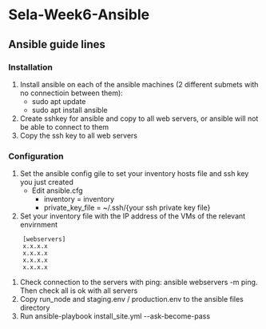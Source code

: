 # Sela-Week6-Ansible
## Ansible guide lines
### Installation
1. Install ansible on each of the ansible machines (2 different submets with no connectioin between them):
    - sudo apt update
    - sudo apt install ansible
1. Create sshkey for ansible and copy to all web servers, or ansible will not be able to connect to them
1. Copy the ssh key to all web servers
### Configuration
1. Set the ansible config gile to set your inventory hosts file and ssh key you just created
    - Edit ansible.cfg
        - inventory = inventory
        - private_key_file = ~/.ssh/{your ssh private key file}
1. Set your inventory file with the IP address of the VMs of the relevant envirnment
```
    [webservers]
    x.x.x.x
    x.x.x.x
    x.x.x.x
    x.x.x.x
```

1. Check connection to the servers with ping: ansible webservers -m ping. Then check all is ok with all servers
1. Copy run_node and staging.env / production.env to the ansible files directory
1. Run ansible-playbook install_site.yml --ask-become-pass

